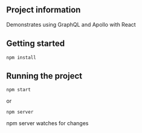 ## Project information
Demonstrates using GraphQL and Apollo with React

## Getting started
```
npm install
```

## Running the project
```
npm start
```
or
```
npm server
```
npm server watches for changes

